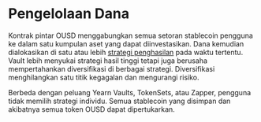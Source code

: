 # Pengelolaan Dana

Kontrak pintar OUSD menggabungkan semua setoran stablecoin pengguna ke dalam satu kumpulan aset yang dapat diinvestasikan. Dana kemudian dialokasikan di satu atau lebih [strategi penghasilan](earning-strategies.md) pada waktu tertentu. Vault lebih menyukai strategi hasil tinggi tetapi juga berusaha mempertahankan diversifikasi di berbagai strategi. Diversifikasi menghilangkan satu titik kegagalan dan mengurangi risiko.

Berbeda dengan peluang Yearn Vaults, TokenSets, atau Zapper, pengguna tidak memilih strategi individu. Semua stablecoin yang disimpan dan akibatnya semua token OUSD dapat dipertukarkan.

